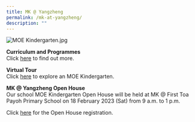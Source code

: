 ```yaml
---
title: MK @ Yangzheng
permalink: /mk-at-yangzheng/
description: ""
---
```

![MOE Kindergarten.jpg](https://yangzhengpri.moe.edu.sg/qql/slot/u703/2022/MK%20@%20Yangzheng/MOE%20Kindergarten.jpg)  

**Curriculum and Programmes**  
Click [here](https://www.moe.gov.sg/preschool/moe-kindergarten/curriculum) to find out more.  
  
**Virtual Tour**  
Click [here](https://www.moe.gov.sg/preschool/moe-kindergarten/mk-virtual-tour) to explore an MOE Kindergarten.  
  
**MK @ Yangzheng Open House** <br>
Our school MOE Kindergarten Open House will be held at MK @ First Toa Payoh Primary School on 18 February 2023 (Sat) from 9 a.m. to 1 p.m.  
  
Click [here](https://www.eventbrite.com/e/2023-mk-open-house-tickets-505734434307) for the Open House registration.